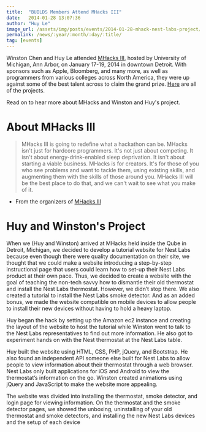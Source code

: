```yaml
---
title:  "BUILDS Members Attend MHacks III"
date:   2014-01-28 13:07:36
author: "Huy Le"
image_url: /assets/img/posts/events/2014-01-28-mhack-nest-labs-project/banner.jpg
permalink: /news/:year/:month/:day/:title/
tag: [events]
---
```


Winston Chen and Huy Le attended [MHacks III](http://www.mhacks.org/), hosted by University of Michigan, Ann Arbor, on January 17-19, 2014 in downtown Detroit. With sponsors such as Apple, Bloomberg, and many more, as well as programmers from various colleges across North America, they were up against some of the best talent across to claim the grand prize. [Here](https://mail.google.com/mail/u/0/?shva=1#143d9f9b63cff7a6_mhackswinter2014.challengepost.com) are all of the projects.

Read on to hear more about MHacks and Winston and Huy's project.

<!-- more -->

# About MHacks III

> MHacks III is going to redefine what a hackathon can be. MHacks isn't just for hardcore programmers. It's not just about competing. It isn't about energy-drink-enabled sleep deprivation. It isn't about starting a viable business. MHacks is for creators. It's for those of you who see problems and want to tackle them, using existing skills, and augmenting them with the skills of those around you. MHacks III will be the best place to do that, and we can't wait to see what you make of it.

- From the organizers of [MHacks III](http://www.mhacks.org/)
 

# Huy and Winston's Project
 
When we (Huy and Winston) arrived at MHacks held inside the Qube in Detroit, Michigan, we decided to develop a tutorial website for Nest Labs because even though there were quality documentation on their site, we thought that we could make a website introducing a step-by-step instructional page that users could learn how to set-up their Nest Labs product at their own pace. Thus, we decided to create a website with the goal of teaching the non-tech savvy how to dismantle their old thermostat and install the Nest Labs thermostat. However, we didn’t stop there. We also created a tutorial to install the Nest Labs smoke detector. And as an added bonus, we made the website compatible on mobile devices to allow people to install their new devices without having to hold a heavy laptop.
 
Huy began the hack by setting up the Amazon ec2 instance and creating the layout of the website to host the tutorial while Winston went to talk to the Nest Labs representatives to find out more information. He also got to experiment hands on with the Nest thermostat at the Nest Labs table.

Huy built the website using HTML, CSS, PHP, jQuery, and Bootstrap. He also found an independent API someone else built for Nest Labs to allow people to view information about their thermostat through a web browser. Nest Labs only built applications for iOS and Android to view the thermostat’s information on the go. Winston created animations using jQuery and JavaScript to make the website more appealing.

The website was divided into installing the thermostat, smoke detector, and login page for viewing information. On the thermostat and the smoke detector pages, we showed the unboxing, uninstalling of your old thermostat and smoke detectors, and installing the new Nest Labs devices and the setup of each device